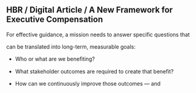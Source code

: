 ## HBR / Digital Article / A New Framework for Executive Compensation

For effective guidance, a mission needs to answer speciﬁc questions that

can be translated into long-term, measurable goals:

- Who or what are we beneﬁting?

- What stakeholder outcomes are required to create that beneﬁt?

- How can we continuously improve those outcomes — and